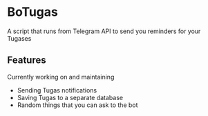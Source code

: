 
# BoTugas

A script that runs from Telegram API to send you reminders for your Tugases


## Features

Currently working on and maintaining
- Sending Tugas notifications
- Saving Tugas to a separate database
- Random things that you can ask to the bot
